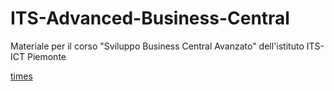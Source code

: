 # ITS-Advanced-Business-Central
Materiale per il corso "Sviluppo Business Central Avanzato" dell'istituto ITS-ICT Piemonte

[times](times.html ':include')
